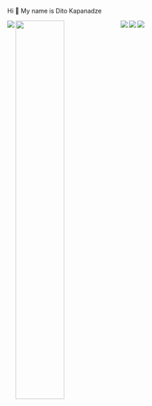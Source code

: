 Hi 👋 My name is Dito Kapanadze


<img  align="left" src="https://github-readme-stats.vercel.app/api?username=ditokapanadze&show_icons=true&theme=radical" />
<img   align="left" width="47%" src="https://github-readme-stats.vercel.app/api/top-langs/?username=ditokapanadze&layout=compact" />

<img align="left" src="https://img.shields.io/badge/React-20232A?style=for-the-badge&logo=react&logoColor=61DAFB" />

<img align="left"  src="https://img.shields.io/badge/Node.js-43853D?style=for-the-badge&logo=node.js&logoColor=white" />
<img  align="left" src="https://img.shields.io/badge/JavaScript-323330?style=for-the-badge&logo=javascript&logoColor=F7DF1E" />
